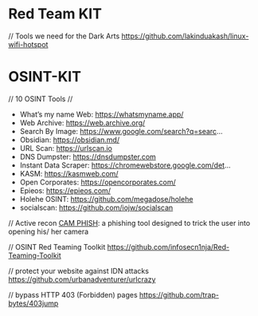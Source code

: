 # Red Team KIT
// Tools we need for the Dark Arts
https://github.com/lakinduakash/linux-wifi-hotspot



# OSINT-KIT

// 10 OSINT Tools //
* What’s my name Web:  https://whatsmyname.app/
* Web Archive:  https://web.archive.org/
* Search By Image:  https://www.google.com/search?q=searc...
* Obsidian:  https://obsidian.md/
* URL Scan:  https://urlscan.io
* DNS Dumpster:  https://dnsdumpster.com
* Instant Data Scraper:  https://chromewebstore.google.com/det...
* KASM:  https://kasmweb.com/
* Open Corporates:  https://opencorporates.com/
* Epieos:  https://epieos.com/
* Holehe OSINT: https://github.com/megadose/holehe
* socialscan: https://github.com/iojw/socialscan

// Active recon
[CAM PHISH](https://github.com/techchipnet/CamPhish?tab=readme-ov-file): a phishing tool designed to trick the user into opening his/ her camera

// OSINT Red Teaming Toolkit 
https://github.com/infosecn1nja/Red-Teaming-Toolkit

// protect your website against IDN attacks
https://github.com/urbanadventurer/urlcrazy

// bypass HTTP 403 (Forbidden) pages
https://github.com/trap-bytes/403jump
